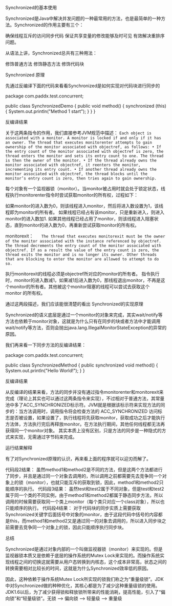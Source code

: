 Synchronized的基本使用

Synchronized是Java中解决并发问题的一种最常用的方法，也是最简单的一种方法。Synchronized的作用主要有三个：

确保线程互斥的访问同步代码
保证共享变量的修改能够及时可见
有效解决重排序问题。

从语法上讲，Synchronized总共有三种用法：

修饰普通方法
修饰静态方法
修饰代码块

Synchronized 原理

先通过反编译下面的代码来看看Synchronized是如何实现对代码块进行同步的

package com.paddx.test.concurrent;
 
public class SynchronizedDemo {
    public void method() {
        synchronized (this) {
            System.out.println("Method 1 start");
        }
    }
}

反编译结果



关于这两条指令的作用，我们直接参考JVM规范中描述： ` Each object is associated with a monitor. A monitor is locked if and only if it has an owner. The thread that executes monitorenter attempts to gain ownership of the monitor associated with objectref, as follows: • If the entry count of the monitor associated with objectref is zero, the thread enters the monitor and sets its entry count to one. The thread is then the owner of the monitor. • If the thread already owns the monitor associated with objectref, it reenters the monitor, incrementing its entry count. • If another thread already owns the monitor associated with objectref, the thread blocks until the monitor’s entry count is zero, then tries again to gain ownership. `

每个对象有一个监视器锁（monitor）。当monitor被占用时就会处于锁定状态，线程执行monitorenter指令时尝试获取monitor的所有权，过程如下：

如果monitor的进入数为0，则该线程进入monitor，然后将进入数设置为1，该线程即为monitor的所有者。
如果线程已经占有该monitor，只是重新进入，则进入monitor的进入数加1.
如果其他线程已经占用了monitor，则该线程进入阻塞状态，直到monitor的进入数为0，再重新尝试获取monitor的所有权。

monitorexit：　 ` The thread that executes monitorexit must be the owner of the monitor associated with the instance referenced by objectref. The thread decrements the entry count of the monitor associated with objectref. If as a result the value of the entry count is zero, the thread exits the monitor and is no longer its owner. Other threads that are blocking to enter the monitor are allowed to attempt to do so.`

执行monitorexit的线程必须是objectref所对应的monitor的所有者。
指令执行时，monitor的进入数减1，如果减1后进入数为0，那线程退出monitor，不再是这个monitor的所有者。其他被这个monitor阻塞的线程可以尝试去获取这个 monitor 的所有权。

通过这两段描述，我们应该能很清楚的看出 Synchronized的实现原理

Synchronized的语义底层是通过一个monitor的对象来完成，其实wait/notify等方法也依赖于monitor对象，这就是为什么只有在同步的块或者方法中才能调用wait/notify等方法，否则会抛出java.lang.IllegalMonitorStateException的异常的原因。

我们再来看一下同步方法的反编译结果：

package com.paddx.test.concurrent;
 
public class SynchronizedMethod {
    public synchronized void method() {
        System.out.println("Hello World!");
    }
}

反编译结果



从反编译的结果来看，方法的同步并没有通过指令monitorenter和monitorexit来完成（理论上其实也可以通过这两条指令来实现），不过相对于普通方法，其常量池中多了ACC_SYNCHRONIZED标示符。JVM就是根据该标示符来实现方法的同步的：当方法调用时，调用指令将会检查方法的 ACC_SYNCHRONIZED 访问标志是否被设置，如果设置了，执行线程将先获取monitor，获取成功之后才能执行方法体，方法执行完后再释放monitor。在方法执行期间，其他任何线程都无法再获得同一个monitor对象。 其实本质上没有区别，只是方法的同步是一种隐式的方式来实现，无需通过字节码来完成。

运行结果解释

有了对Synchronized原理的认识，再来看上面的程序就可以迎刃而解了。

代码段2结果： 虽然method1和method2是不同的方法，但是这两个方法都进行了同步，并且是通过同一个对象去调用的，所以调用之前都需要先去竞争同一个对象上的锁（monitor），也就只能互斥的获取到锁，因此，method1和method2只能顺序的执行。
代码段3结果： 虽然test和test2属于不同对象，但是test和test2属于同一个类的不同实例，由于method1和method2都属于静态同步方法，所以调用的时候需要获取同一个类上monitor（每个类只对应一个class对象），所以也只能顺序的执行。
代码段4结果： 对于代码块的同步实质上需要获取Synchronized关键字后面括号中对象的monitor，由于这段代码中括号的内容都是this，而method1和method2又是通过同一的对象去调用的，所以进入同步块之前需要去竞争同一个对象上的锁，因此只能顺序执行同步块。

总结

Synchronized是通过对象内部的一个叫做监视器锁（monitor）来实现的。但是监视器锁本质又是依赖于底层的操作系统的Mutex Lock来实现的。而操作系统实现线程之间的切换这就需要从用户态转换到内核态，这个成本非常高，状态之间的转换需要相对比较长的时间，这就是为什么Synchronized效率低的原因。

因此，这种依赖于操作系统Mutex Lock所实现的锁我们称之为“重量级锁”。JDK中对Synchronized做的种种优化，其核心都是为了减少这种重量级锁的使用。JDK1.6以后，为了减少获得锁和释放锁所带来的性能消耗，提高性能，引入了“偏向锁”和“轻量级锁”。无锁 --> 偏向锁 --> 轻量级 --> 重量级
